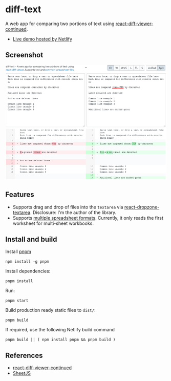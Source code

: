 # diff-text

A web app for comparing two portions of text using [react-diff-viewer-continued](https://aeolun.github.io/react-diff-viewer-continued/).

- [Live demo hosted by Netlify](https://diff-text.netlify.app/)

## Screenshot

![Screenshot](https://github.com/andygock/diff-text/blob/master/screenshots/diff-text-screenshot.png?raw=true)

## Features

- Supports drag and drop of files into the `textarea` via [react-dropzone-textarea](https://github.com/andygock/react-dropzone-textarea). Disclosure: I'm the author of the library.
- Supports [multiple spreadsheet formats](https://docs.sheetjs.com/docs/#supported-file-formats). Currently, it only reads the first worksheet for multi-sheet workbooks.

## Install and build

Install [pnpm](https://pnpm.io/)

    npm install -g pnpm

Install dependencies:

    pnpm install

Run:

    pnpm start

Build production ready static files to `dist/`:

    pnpm build

If required, use the following Netlify build command

    pnpm build || ( npm install pnpm && pnpm build )

## References

- [react-diff-viewer-continued](https://github.com/aeolun/react-diff-viewer-continued)
- [SheetJS](https://github.com/sheetjs/sheetjs)
